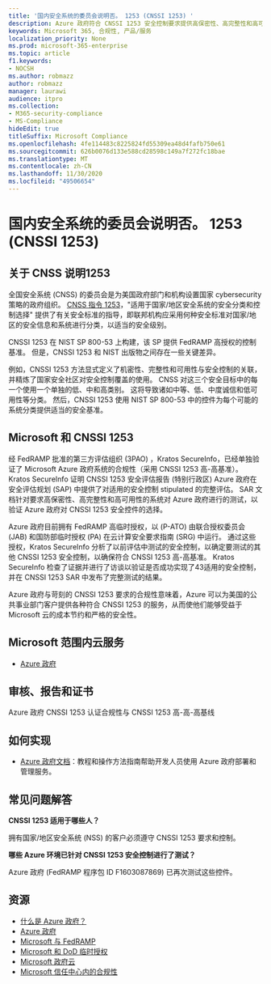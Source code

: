 ```yaml
---
title: '国内安全系统的委员会说明否。 1253 (CNSSI 1253) '
description: Azure 政府符合 CNSSI 1253 安全控制要求提供高保密性、高完整性和高可用性的美国政府系统。
keywords: Microsoft 365, 合规性, 产品/服务
localization_priority: None
ms.prod: microsoft-365-enterprise
ms.topic: article
f1.keywords:
- NOCSH
ms.author: robmazz
author: robmazz
manager: laurawi
audience: itpro
ms.collection:
- M365-security-compliance
- MS-Compliance
hideEdit: true
titleSuffix: Microsoft Compliance
ms.openlocfilehash: 4fe114483c8225824fd55309ea48d4fafb750e61
ms.sourcegitcommit: 626b0076d133e588cd28598c149a7f272fc18bae
ms.translationtype: MT
ms.contentlocale: zh-CN
ms.lasthandoff: 11/30/2020
ms.locfileid: "49506654"
---
```

# <a name="committee-on-national-security-systems-instruction-no-1253-cnssi-1253"></a>国内安全系统的委员会说明否。 1253 (CNSSI 1253) 

## <a name="about-cnss-instruction-1253"></a>关于 CNSS 说明1253

全国安全系统 (CNSS) 的委员会是为美国政府部门和机构设置国家 cybersecurity 策略的政府组织。 [CNSS 指令 1253](https://www.dss.mil/Portals/69/documents/io/rmf/CNSSI_No1253.pdf)，"适用于国家/地区安全系统的安全分类和控制选择" 提供了有关安全标准的指导，即联邦机构应采用何种安全标准对国家/地区的安全信息和系统进行分类，以适当的安全级别。  
  
CNSSI 1253 在 NIST SP 800-53 上构建，该 SP 提供 FedRAMP 高授权的控制基准。 但是，CNSSI 1253 和 NIST 出版物之间存在一些关键差异。  
  
例如，CNSSI 1253 方法显式定义了机密性、完整性和可用性与安全控制的关联，并精炼了国家安全社区对安全控制覆盖的使用。 CNSS 对这三个安全目标中的每一个使用一个单独的低、中和高类别。 这将导致诸如中等、低、中度诚信和低可用性等分类。 然后，CNSSI 1253 使用 NIST SP 800-53 中的控件为每个可能的系统分类提供适当的安全基准。

## <a name="microsoft-and-cnssi-1253"></a>Microsoft 和 CNSSI 1253

经 FedRAMP 批准的第三方评估组织 (3PAO) ，Kratos SecureInfo，已经单独验证了 Microsoft Azure 政府系统的合规性（采用 CNSSI 1253 高-高基准）。 Kratos SecureInfo 证明 CNSSI 1253 安全评估报告 (特别行政区) Azure 政府在安全评估规划 (SAP) 中提供了对适用的安全控制 stipulated 的完整评估。 SAR 文档针对要求高保密性、高完整性和高可用性的系统对 Azure 政府进行的测试，以验证 Azure 政府对 CNSSI 1253 安全控件的选择。  
  
Azure 政府目前拥有 FedRAMP 高临时授权，以 (P-ATO) 由联合授权委员会 (JAB) 和国防部临时授权 (PA) 在云计算安全要求指南 (SRG) 中运行。 通过这些授权，Kratos SecureInfo 分析了以前评估中测试的安全控制，以确定要测试的其他 CNSSI 1253 安全控制，以确保符合 CNSSI 1253 高-高基准。 Kratos SecureInfo 检查了证据并进行了访谈以验证是否成功实现了43适用的安全控制，并在 CNSSI 1253 SAR 中发布了完整测试的结果。  
  
Azure 政府与苛刻的 CNSSI 1253 要求的合规性意味着，Azure 可以为美国的公共事业部门客户提供各种符合 CNSSI 1253 的服务，从而使他们能够受益于 Microsoft 云的成本节约和严格的安全性。

## <a name="microsoft-in-scope-cloud-services"></a>Microsoft 范围内云服务

- [Azure 政府](https://aka.ms/AzureCompliance)

## <a name="audits-reports-and-certificates"></a>审核、报告和证书

Azure 政府 CNSSI 1253 认证合规性与 CNSSI 1253 高-高-高基线

## <a name="how-to-implement"></a>如何实现

- [Azure 政府文档](https://docs.microsoft.com/azure/azure-government/)：教程和操作方法指南帮助开发人员使用 Azure 政府部署和管理服务。

## <a name="frequently-asked-questions"></a>常见问题解答

**CNSSI 1253 适用于哪些人？**

拥有国家/地区安全系统 (NSS) 的客户必须遵守 CNSSI 1253 要求和控制。

**哪些 Azure 环境已针对 CNSSI 1253 安全控制进行了测试？**

Azure 政府 (FedRAMP 程序包 ID F1603087869) 已再次测试这些控件。

## <a name="resources"></a>资源

- [什么是 Azure 政府？](https://docs.microsoft.com/azure/azure-government/documentation-government-welcome)
- [Azure 政府](https://aka.ms/Azure-Government)
- [Microsoft 与 FedRAMP](offering-fedramp.md)
- [Microsoft 和 DoD 临时授权](offering-DoD-DISA-L2-L4-L5.md)
- [Microsoft 政府云](https://www.microsoft.com/enterprise/government)
- [Microsoft 信任中心内的合规性](https://www.microsoft.com/trust-center/compliance/compliance-overview)
